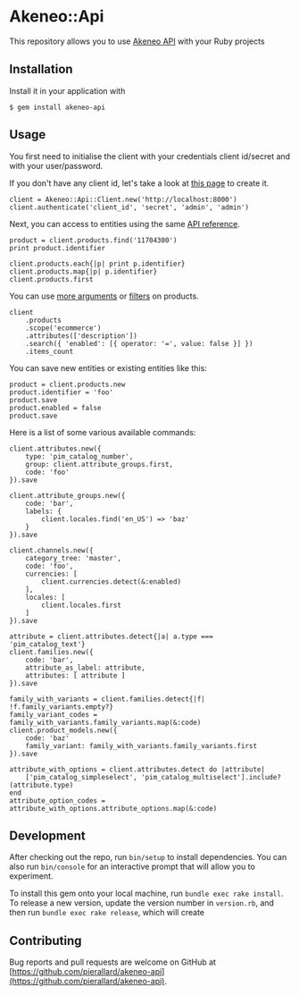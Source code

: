 # Akeneo::Api

This repository allows you to use [Akeneo API](https://api.akeneo.com) with your Ruby projects

## Installation

Install it in your application with 

    $ gem install akeneo-api

## Usage

You first need to initialise the client with your credentials client id/secret and with your user/password.

If you don't have any client id, let's take a look at [this page](https://api.akeneo.com/documentation/security.html#authentication) to create it. 

    client = Akeneo::Api::Client.new('http://localhost:8000')
    client.authenticate('client_id', 'secret', 'admin', 'admin')

Next, you can access to entities using the same [API reference](https://api.akeneo.com/api-reference.html).

    product = client.products.find('11704300')
    print product.identifier
    
    client.products.each{|p| print p.identifier}
    client.products.map{|p| p.identifier}
    client.products.first

You can use [more arguments](https://api.akeneo.com/api-reference.html#get_products) or [filters](https://api.akeneo.com/documentation/filter.html) on products.

    client
        .products
        .scope('ecommerce')
        .attributes(['description'])
        .search({ 'enabled': [{ operator: '=', value: false }] })
        .items_count

You can save new entities or existing entities like this:

    product = client.products.new
    product.identifier = 'foo'
    product.save
    product.enabled = false
    product.save

Here is a list of some various available commands:

    client.attributes.new({
        type: 'pim_catalog_number',
        group: client.attribute_groups.first,
        code: 'foo'
    }).save

    client.attribute_groups.new({
        code: 'bar',
        labels: {
            client.locales.find('en_US') => 'baz'
        }
    }).save

    client.channels.new({
        category_tree: 'master',
        code: 'foo',
        currencies: [
            client.currencies.detect(&:enabled)
        ],
        locales: [
            client.locales.first
        ]
    }).save

    attribute = client.attributes.detect{|a| a.type === 'pim_catalog_text'}
    client.families.new({
        code: 'bar',
        attribute_as_label: attribute,
        attributes: [ attribute ]
    }).save

    family_with_variants = client.families.detect{|f| !f.family_variants.empty?}
    family_variant_codes = family_with_variants.family_variants.map(&:code)
    client.product_models.new({
        code: 'baz'
        family_variant: family_with_variants.family_variants.first
    }).save

    attribute_with_options = client.attributes.detect do |attribute|
        ['pim_catalog_simpleselect', 'pim_catalog_multiselect'].include?(attribute.type)
    end
    attribute_option_codes = attribute_with_options.attribute_options.map(&:code)

## Development

After checking out the repo, run `bin/setup` to install dependencies. You can also run `bin/console` for an interactive prompt that will allow you to experiment.

To install this gem onto your local machine, run `bundle exec rake install`. To release a new version, update the version number in `version.rb`, and then run `bundle exec rake release`, which will create

## Contributing

Bug reports and pull requests are welcome on GitHub at [https://github.com/pierallard/akeneo-api](https://github.com/pierallard/akeneo-api).
